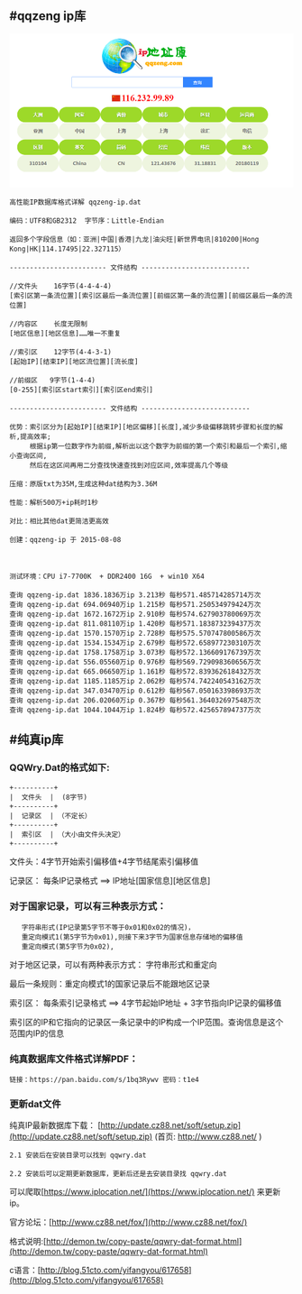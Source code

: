 
#qqzeng ip库
---

![images](./images/20180119095340.png)

	高性能IP数据库格式详解 qqzeng-ip.dat
	
	编码：UTF8和GB2312  字节序：Little-Endian  
	
	返回多个字段信息（如：亚洲|中国|香港|九龙|油尖旺|新世界电讯|810200|Hong Kong|HK|114.17495|22.327115）
	
	------------------------ 文件结构 ---------------------------
	
	//文件头    16字节(4-4-4-4)
	[索引区第一条流位置][索引区最后一条流位置][前缀区第一条的流位置][前缀区最后一条的流位置] 
	
	//内容区    长度无限制
	[地区信息][地区信息]……唯一不重复
	
	//索引区    12字节(4-4-3-1)
	[起始IP][结束IP][地区流位置][流长度]
	
	//前缀区   9字节(1-4-4)
	[0-255][索引区start索引][索引区end索引]
	
	------------------------ 文件结构 ---------------------------
	
	优势：索引区分为[起始IP][结束IP][地区偏移][长度],减少多级偏移跳转步骤和长度的解析,提高效率;
	     根据ip第一位数字作为前缀,解析出以这个数字为前缀的第一个索引和最后一个索引,缩小查询区间,
	     然后在这区间再用二分查找快速查找到对应区间,效率提高几个等级    
	
	压缩：原版txt为35M,生成这种dat结构为3.36M 
	
	性能：解析500万+ip耗时1秒
	
	对比：相比其他dat更简洁更高效
	
	创建：qqzeng-ip 于 2015-08-08
	
	
		
	测试环境：CPU i7-7700K  + DDR2400 16G  + win10 X64
	
	查询 qqzeng-ip.dat 1836.1836万ip 3.213秒 每秒571.485714285714万次
	查询 qqzeng-ip.dat 694.06940万ip 1.215秒 每秒571.250534979424万次
	查询 qqzeng-ip.dat 1672.1672万ip 2.910秒 每秒574.627903780069万次
	查询 qqzeng-ip.dat 811.08110万ip 1.420秒 每秒571.183873239437万次
	查询 qqzeng-ip.dat 1570.1570万ip 2.728秒 每秒575.570747800586万次
	查询 qqzeng-ip.dat 1534.1534万ip 2.679秒 每秒572.658977230310万次
	查询 qqzeng-ip.dat 1758.1758万ip 3.073秒 每秒572.136609176739万次
	查询 qqzeng-ip.dat 556.05560万ip 0.976秒 每秒569.729098360656万次
	查询 qqzeng-ip.dat 665.06650万ip 1.161秒 每秒572.839362618432万次
	查询 qqzeng-ip.dat 1185.1185万ip 2.062秒 每秒574.742240543162万次
	查询 qqzeng-ip.dat 347.03470万ip 0.612秒 每秒567.050163398693万次
	查询 qqzeng-ip.dat 206.02060万ip 0.367秒 每秒561.364032697548万次
	查询 qqzeng-ip.dat 1044.1044万ip 1.824秒 每秒572.425657894737万次

#纯真ip库
---

### QQWry.Dat的格式如下:

	+----------+
	|  文件头  |  (8字节)
	+----------+
	|  记录区  | （不定长）
	+----------+
	|  索引区  | （大小由文件头决定）
	+----------+

文件头：4字节开始索引偏移值+4字节结尾索引偏移值

记录区： 每条IP记录格式 ==> IP地址[国家信息][地区信息]

### 对于国家记录，可以有三种表示方式：

       字符串形式(IP记录第5字节不等于0x01和0x02的情况)，
       重定向模式1(第5字节为0x01),则接下来3字节为国家信息存储地的偏移值
       重定向模式(第5字节为0x02),
   
   对于地区记录，可以有两种表示方式： 字符串形式和重定向

   最后一条规则：重定向模式1的国家记录后不能跟地区记录

索引区： 每条索引记录格式 ==> 4字节起始IP地址 + 3字节指向IP记录的偏移值

   索引区的IP和它指向的记录区一条记录中的IP构成一个IP范围。查询信息是这个
   范围内IP的信息

### 纯真数据库文件格式详解PDF：

	链接：https://pan.baidu.com/s/1bq3Rywv 密码：t1e4


### 更新dat文件

纯真IP最新数据库下载： [http://update.cz88.net/soft/setup.zip](http://update.cz88.net/soft/setup.zip) (首页: http://www.cz88.net/ )

	2.1 安装后在安装目录可以找到 qqwry.dat

	2.2 安装后可以定期更新数据库，更新后还是去安装目录找 qqwry.dat


可以爬取[https://www.iplocation.net/](https://www.iplocation.net/) 来更新ip。

官方论坛：[http://www.cz88.net/fox/](http://www.cz88.net/fox/)

格式说明:[http://demon.tw/copy-paste/qqwry-dat-format.html](http://demon.tw/copy-paste/qqwry-dat-format.html)

c语言：[http://blog.51cto.com/yifangyou/617658](http://blog.51cto.com/yifangyou/617658)